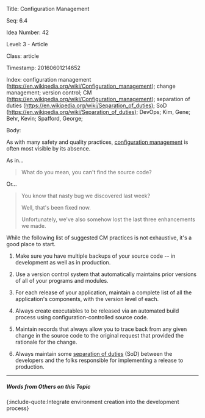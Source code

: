 Title:  Configuration Management

Seq:    6.4

Idea Number: 42

Level:  3 - Article

Class:  article

Timestamp: 20160601214652

Index:  configuration management (https://en.wikipedia.org/wiki/Configuration_management); change management; version control; CM (https://en.wikipedia.org/wiki/Configuration_management); separation of duties (https://en.wikipedia.org/wiki/Separation_of_duties); SoD (https://en.wikipedia.org/wiki/Separation_of_duties); DevOps; Kim, Gene; Behr, Kevin; Spafford, George; 

Body:

As with many safety and quality practices, <a href="https://en.wikipedia.org/wiki/Configuration_management" class="reflink" target="ref">configuration management</a> is often most visible by its absence.

As in...

> What do you mean, you can't find the source code?

Or...

> You know that nasty bug we discovered last week?
>
> Well, that's been fixed now.
>
> Unfortunately, we've also somehow lost the last three enhancements we made.

While the following list of suggested CM practices is not exhaustive, it's a good place to start.

1. Make sure you have multiple backups of your source code -- in development as well as in production.

2.  Use a version control system that automatically maintains prior versions of all of your programs and modules.

3.  For each release of your application, maintain a complete list of all the application's components, with the version level of each.

4. Always create executables to be released via an automated build process using configuration-controlled source code.

5. Maintain records that always allow you to trace back from any given change in the source code to the original request that provided the rationale for the change.

6. Always maintain some <a href="https://en.wikipedia.org/wiki/Separation_of_duties" class="reflink" target="ref">separation of duties</a> (SoD) between the developers and the folks responsible for implementing a release to production.

----

##### Words from Others on this Topic

{:include-quote:Integrate environment creation into the development process}

